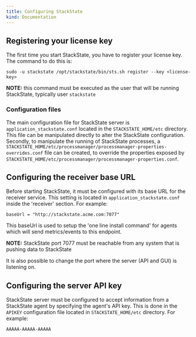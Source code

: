 ```yaml
---
title: Configuring StackState
kind: Documentation
---
```


## Registering your license key

The first time you start StackState, you have to register your license key. The command to do this is:

`sudo -u stackstate /opt/stackstate/bin/sts.sh register --key <license-key>`

**NOTE:** this command must be executed as the user that will be running StackState, typically user `stackstate`

### Configuration files

The main configuration file for StackState server is `application_stackstate.conf` located in the `STACKSTATE_HOME/etc` directory. This file can be manipulated directly to alter the StackState
configuration.
Secondly, to manipulate the running of StackState processes, a `STACKSTATE_HOME/etc/processmanager/processmanager-properties-overrides.conf` file can be created, to override the properties exposed by `STACKSTATE_HOME/etc/processmanager/processmanager-properties.conf`.

## Configuring the receiver base URL

Before starting StackState, it must be configured with its base URL for the receiver service. This setting is located in `application_stackstate.conf` inside the 'receiver' section. For example:

```
baseUrl = "http://stackstate.acme.com:7077"
```
This baseUrl is used to setup the 'one line install command' for agents which will send metrics/events to this endpoint.

**NOTE:** StackState port 7077 must be reachable from any system that is pushing data to StackState

It is also possible to change the port where the server (API and GUI) is listening on.

## Configuring the server API key

StackState server must be configured to accept information from a StackState agent by specifying the agent's API key. This is done in the `APIKEY` configuration file located in `STACKSTATE_HOME/etc` directory. For example:

```
AAAAA-AAAAA-AAAAA
```
